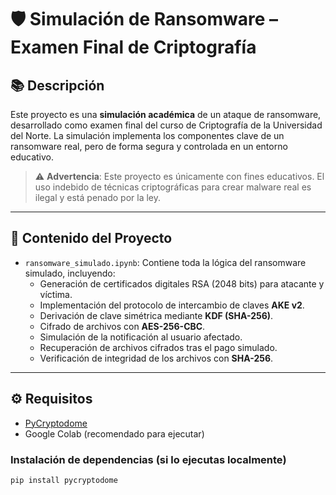 # 🛡️ Simulación de Ransomware – Examen Final de Criptografía

## 📚 Descripción

Este proyecto es una **simulación académica** de un ataque de ransomware, desarrollado como examen final del curso de Criptografía de la Universidad del Norte. La simulación implementa los componentes clave de un ransomware real, pero de forma segura y controlada en un entorno educativo.

> ⚠️ **Advertencia**: Este proyecto es únicamente con fines educativos. El uso indebido de técnicas criptográficas para crear malware real es ilegal y está penado por la ley.

---

## 🧪 Contenido del Proyecto

- `ransomware_simulado.ipynb`: Contiene toda la lógica del ransomware simulado, incluyendo:
  - Generación de certificados digitales RSA (2048 bits) para atacante y víctima.
  - Implementación del protocolo de intercambio de claves **AKE v2**.
  - Derivación de clave simétrica mediante **KDF (SHA-256)**.
  - Cifrado de archivos con **AES-256-CBC**.
  - Simulación de la notificación al usuario afectado.
  - Recuperación de archivos cifrados tras el pago simulado.
  - Verificación de integridad de los archivos con **SHA-256**.

---

## ⚙️ Requisitos

- [PyCryptodome](https://pypi.org/project/pycryptodome/)
- Google Colab (recomendado para ejecutar)

### Instalación de dependencias (si lo ejecutas localmente)

```bash
pip install pycryptodome
